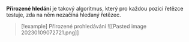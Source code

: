 **Přirozené hledání** je takový algoritmus, který pro každou pozici řetězce testuje, zda na něm nezačíná hledaný řetězec.

>[!example] Přirozené prohledávání
>![[Pasted image 20230109072721.png]]